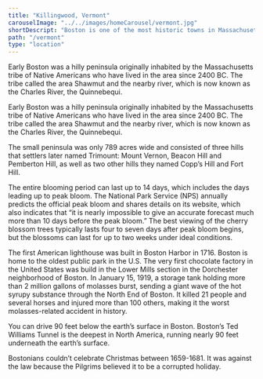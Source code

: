```yaml
---
title: "Killingwood, Vermont"
carouselImage: "../../images/homeCarousel/vermont.jpg"
shortDescript: "Boston is one of the most historic towns in Massachusetts. It is considered the birthplace of the American Revolution."
path: "/vermont"
type: "location"
---
```


Early Boston was a hilly peninsula originally inhabited by the Massachusetts tribe of Native Americans who have lived in the area since 2400 BC. The tribe called the area Shawmut and the nearby river, which is now known as the Charles River, the Quinnebequi.

Early Boston was a hilly peninsula originally inhabited by the Massachusetts tribe of Native Americans who have lived in the area since 2400 BC. The tribe called the area Shawmut and the nearby river, which is now known as the Charles River, the Quinnebequi.

The small peninsula was only 789 acres wide and consisted of three hills that settlers later named Trimount: Mount Vernon, Beacon Hill and Pemberton Hill, as well as two other hills they named Copp’s Hill and Fort Hill.

The entire blooming period can last up to 14 days, which includes the days leading up to peak bloom. The National Park Service (NPS) annually predicts the official peak bloom and shares details on its website, which also indicates that “it is nearly impossible to give an accurate forecast much more than 10 days before the peak bloom.” The best viewing of the cherry blossom trees typically lasts four to seven days after peak bloom begins, but the blossoms can last for up to two weeks under ideal conditions.

The first American lighthouse was built in Boston Harbor in 1716. Boston is home to the oldest public park in the U.S. The very first chocolate factory in the United States was build in the Lower Mills section in the Dorchester neighborhood of Boston. In January 15, 1919, a storage tank holding more than 2 million gallons of molasses burst, sending a giant wave of the hot syrupy substance through the North End of Boston. It killed 21 people and several horses and injured more than 100 others, making it the worst molasses-related accident in history.

You can drive 90 feet below the earth’s surface in Boston. Boston’s Ted Williams Tunnel is the deepest in North America, running nearly 90 feet underneath the earth’s surface.

Bostonians couldn’t celebrate Christmas between 1659-1681. It was against the law because the Pilgrims believed it to be a corrupted holiday.
